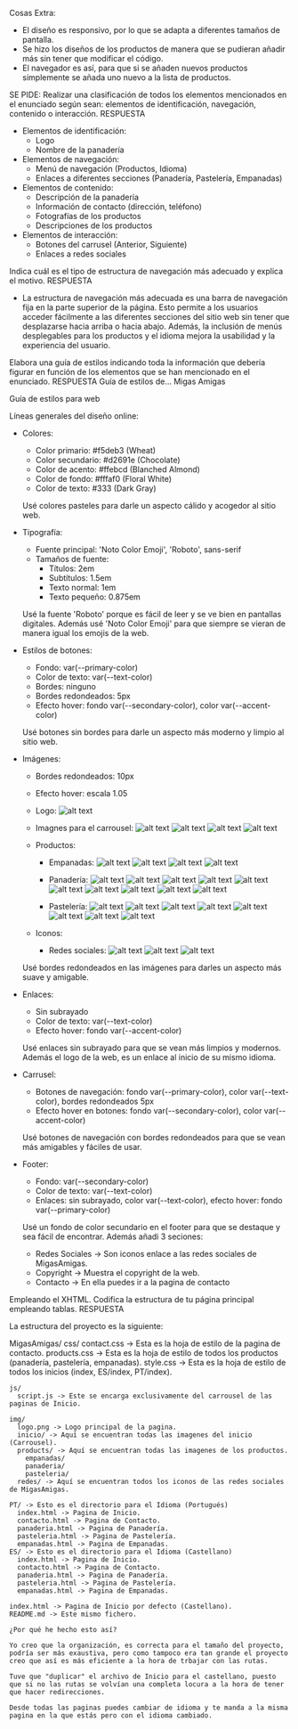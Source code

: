 Cosas Extra:

- El diseño es responsivo, por lo que se adapta a diferentes tamaños de pantalla.
- Se hizo los diseños de los productos de manera que se pudieran añadir más sin tener que modificar el código.
- El navegador es así, para que si se añaden nuevos productos simplemente se añada uno nuevo a la lista de productos.

SE PIDE: 
Realizar una clasificación de todos los elementos mencionados en el enunciado según sean: elementos de identificación, navegación, contenido o interacción. 
RESPUESTA
- Elementos de identificación:
  - Logo
  - Nombre de la panadería
- Elementos de navegación:
  - Menú de navegación (Productos, Idioma)
  - Enlaces a diferentes secciones (Panadería, Pastelería, Empanadas)
- Elementos de contenido:
  - Descripción de la panadería
  - Información de contacto (dirección, teléfono)
  - Fotografías de los productos
  - Descripciones de los productos
- Elementos de interacción:
  - Botones del carrusel (Anterior, Siguiente)
  - Enlaces a redes sociales

Indica cuál es el tipo de estructura de navegación más adecuado y explica el motivo. 
RESPUESTA
- La estructura de navegación más adecuada es una barra de navegación fija en la parte superior de la página. Esto permite a los usuarios acceder fácilmente a las diferentes secciones del sitio web sin tener que desplazarse hacia arriba o hacia abajo. Además, la inclusión de menús desplegables para los productos y el idioma mejora la usabilidad y la experiencia del usuario.

Elabora una guía de estilos indicando toda la información que debería figurar en función de los elementos que se han mencionado en el enunciado. 
RESPUESTA
Guía de estilos de… 
Migas Amigas 

Guía de estilos para web 

Líneas generales del diseño online:
- Colores:
  - Color primario: #f5deb3 (Wheat)
  - Color secundario: #d2691e (Chocolate)
  - Color de acento: #ffebcd (Blanched Almond)
  - Color de fondo: #fffaf0 (Floral White)
  - Color de texto: #333 (Dark Gray)

  Usé colores pasteles para darle un aspecto cálido y acogedor al sitio web.

- Tipografía:
  - Fuente principal: 'Noto Color Emoji', 'Roboto', sans-serif
  - Tamaños de fuente:
    - Títulos: 2em
    - Subtítulos: 1.5em
    - Texto normal: 1em
    - Texto pequeño: 0.875em

  Usé la fuente 'Roboto' porque es fácil de leer y se ve bien en pantallas digitales.
  Además usé 'Noto Color Emoji' para que siempre se vieran de manera igual los emojis de la web.

- Estilos de botones:
  - Fondo: var(--primary-color)
  - Color de texto: var(--text-color)
  - Bordes: ninguno
  - Bordes redondeados: 5px
  - Efecto hover: fondo var(--secondary-color), color var(--accent-color)

  Usé botones sin bordes para darle un aspecto más moderno y limpio al sitio web.

- Imágenes:
  - Bordes redondeados: 10px
  - Efecto hover: escala 1.05
  - Logo:
  ![alt text](img/logo.png)
  - Imagnes para el carrousel:
    ![alt text](img/inicio/Fermentar.webp) ![alt text](img/inicio/Horneado.webp) ![alt text](img/inicio/Masado.webp) ![alt text](img/inicio/Mezcla.webp)

  - Productos:
    - Empanadas:
    ![alt text](img/products/empanadas/empanada_argentina.jpg) ![alt text](img/products/empanadas/empanada_espinacas.jpg) ![alt text](img/products/empanadas/empanada_gallega.jpg) ![alt text](img/products/empanadas/empanada_pollo.jpg)

    - Panadería:
    ![alt text](img/products/panaderia/baguette.jpg) ![alt text](img/products/panaderia/brioche.jpg) ![alt text](img/products/panaderia/ciabatta.jpg) ![alt text](img/products/panaderia/focaccia.jpg) ![alt text](img/products/panaderia/pan_centeno.jpg) ![alt text](img/products/panaderia/pan_maiz.jpg) ![alt text](img/products/panaderia/pan_molde.jpg) ![alt text](img/products/panaderia/pan_naan.jpg) ![alt text](img/products/panaderia/pan_pita.jpg) ![alt text](img/products/panaderia/sourdough.jpg)

    - Pastelería:
    ![alt text](img/products/pasteleria/churro.jpg) ![alt text](img/products/pasteleria/cinnamon_roll.jpg) ![alt text](img/products/pasteleria/croissant.jpg) ![alt text](img/products/pasteleria/donut.jpg) ![alt text](img/products/pasteleria/eclairs.jpg) ![alt text](img/products/pasteleria/muffin.jpg) ![alt text](img/products/pasteleria/napolitana.jpg) ![alt text](img/products/pasteleria/pain_au_chocolat.jpg)

  - Iconos:
    - Redes sociales:
    ![alt text](img/redes/facebook.png) ![alt text](img/redes/instagram.png) ![alt text](img/redes/twitter.png)

  Usé bordes redondeados en las imágenes para darles un aspecto más suave y amigable.

- Enlaces:
  - Sin subrayado
  - Color de texto: var(--text-color)
  - Efecto hover: fondo var(--accent-color)

  Usé enlaces sin subrayado para que se vean más limpios y modernos.
  Además el logo de la web, es un enlace al inicio de su mismo idioma.

- Carrusel:
  - Botones de navegación: fondo var(--primary-color), color var(--text-color), bordes redondeados 5px
  - Efecto hover en botones: fondo var(--secondary-color), color var(--accent-color)

  Usé botones de navegación con bordes redondeados para que se vean más amigables y fáciles de usar.

- Footer:
  - Fondo: var(--secondary-color)
  - Color de texto: var(--text-color)
  - Enlaces: sin subrayado, color var(--text-color), efecto hover: fondo var(--primary-color)

  Usé un fondo de color secundario en el footer para que se destaque y sea fácil de encontrar.
  Además añadi 3 seciones:
    - Redes Sociales -> Son iconos enlace a las redes sociales de MigasAmigas.
    - Copyright -> Muestra el copyright de la web.
    - Contacto -> En ella puedes ir a la pagina de contacto


Empleando el XHTML. Codifica la estructura de tu página principal empleando tablas. 
RESPUESTA

  La estructura del proyecto es la siguiente:

  MigasAmigas/
    css/
      contact.css -> Esta es la hoja de estilo de la pagina de contacto.
      products.css -> Esta es la hoja de estilo de todos los productos (panadería, pastelería, empanadas).
      style.css -> Esta es la hoja de estilo de todos los inicios (index, ES/index, PT/index).
    
    js/
      script.js -> Este se encarga exclusivamente del carrousel de las paginas de Inicio.

    img/
      logo.png -> Logo principal de la pagina.
      inicio/ -> Aquí se encuentran todas las imagenes del inicio (Carrousel).
      products/ -> Aquí se encuentran todas las imagenes de los productos.
        empanadas/
        panaderia/
        pasteleria/
      redes/ -> Aquí se encuentran todos los iconos de las redes sociales de MigasAmigas.

    PT/ -> Esto es el directorio para el Idioma (Portugués)
      index.html -> Pagina de Inicio.
      contacto.html -> Pagina de Contacto.
      panaderia.html -> Pagina de Panadería.
      pasteleria.html -> Pagina de Pastelería.
      empanadas.html -> Pagina de Empanadas.
    ES/ -> Esto es el directorio para el Idioma (Castellano)
      index.html -> Pagina de Inicio.
      contacto.html -> Pagina de Contacto.
      panaderia.html -> Pagina de Panadería.
      pasteleria.html -> Pagina de Pastelería.
      empanadas.html -> Pagina de Empanadas.

    index.html -> Pagina de Inicio por defecto (Castellano).
    README.md -> Este mismo fichero.

    ¿Por qué he hecho esto así?

    Yo creo que la organización, es correcta para el tamaño del proyecto, podría ser más exaustiva, pero como tampoco era tan grande el proyecto creo que así es más eficiente a la hora de trbajar con las rutas.

    Tuve que "duplicar" el archivo de Inicio para el castellano, puesto que si no las rutas se volvían una completa locura a la hora de tener que hacer redirecciones.

    Desde todas las paginas puedes cambiar de idioma y te manda a la misma pagina en la que estás pero con el idioma cambiado.